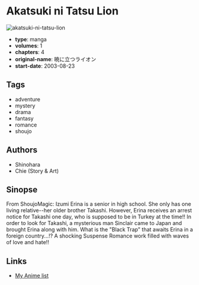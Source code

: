# Akatsuki ni Tatsu Lion

![akatsuki-ni-tatsu-lion](https://cdn.myanimelist.net/images/manga/2/90489.jpg)

-   **type**: manga
-   **volumes**: 1
-   **chapters**: 4
-   **original-name**: 暁に立つライオン
-   **start-date**: 2003-08-23

## Tags

-   adventure
-   mystery
-   drama
-   fantasy
-   romance
-   shoujo

## Authors

-   Shinohara
-   Chie (Story & Art)

## Sinopse

From ShoujoMagic:
Izumi Erina is a senior in high school. She only has one living relative--her older brother Takashi. However, Erina receives an arrest notice for Takashi one day, who is supposed to be in Turkey at the time!! In order to look for Takashi, a mysterious man Sinclair came to Japan and brought Erina along with him. What is the "Black Trap" that awaits Erina in a foreign country...!? A shocking Suspense Romance work filled with waves of love and hate!!

## Links

-   [My Anime list](https://myanimelist.net/manga/15425/Akatsuki_ni_Tatsu_Lion)
